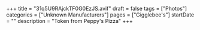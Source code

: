+++
title = "31q5U9RAjckTF0G0EzJS.avif"
draft = false
tags = ["Photos"]
categories = ["Unknown Manufacturers"]
pages = ["Gigglebee's"]
startDate = ""
description = "Token from Peppy's Pizza"
+++
